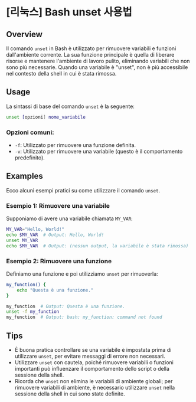 # [리눅스] Bash unset 사용법

## Overview
Il comando `unset` in Bash è utilizzato per rimuovere variabili e funzioni dall'ambiente corrente. La sua funzione principale è quella di liberare risorse e mantenere l'ambiente di lavoro pulito, eliminando variabili che non sono più necessarie. Quando una variabile è "unset", non è più accessibile nel contesto della shell in cui è stata rimossa.

## Usage
La sintassi di base del comando `unset` è la seguente:

```bash
unset [opzioni] nome_variabile
```

### Opzioni comuni:
- `-f`: Utilizzato per rimuovere una funzione definita.
- `-v`: Utilizzato per rimuovere una variabile (questo è il comportamento predefinito).

## Examples
Ecco alcuni esempi pratici su come utilizzare il comando `unset`.

### Esempio 1: Rimuovere una variabile
Supponiamo di avere una variabile chiamata `MY_VAR`:

```bash
MY_VAR="Hello, World!"
echo $MY_VAR  # Output: Hello, World!
unset MY_VAR
echo $MY_VAR  # Output: (nessun output, la variabile è stata rimossa)
```

### Esempio 2: Rimuovere una funzione
Definiamo una funzione e poi utilizziamo `unset` per rimuoverla:

```bash
my_function() {
    echo "Questa è una funzione."
}

my_function  # Output: Questa è una funzione.
unset -f my_function
my_function  # Output: bash: my_function: command not found
```

## Tips
- È buona pratica controllare se una variabile è impostata prima di utilizzare `unset`, per evitare messaggi di errore non necessari.
- Utilizzare `unset` con cautela, poiché rimuovere variabili o funzioni importanti può influenzare il comportamento dello script o della sessione della shell.
- Ricorda che `unset` non elimina le variabili di ambiente globali; per rimuovere variabili di ambiente, è necessario utilizzare `unset` nella sessione della shell in cui sono state definite.